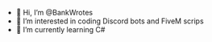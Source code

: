 - 👋 Hi, I’m @BankWrotes
- 👀 I’m interested in coding Discord bots and FiveM scrips
- 🌱 I’m currently learning C#
